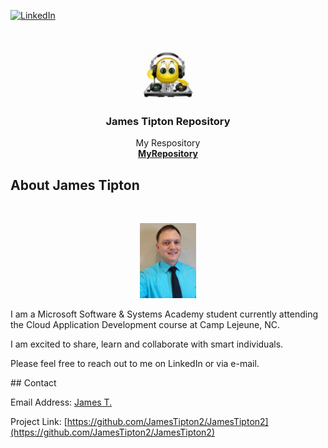 <!--
*** Thanks for checking out the Best-README-Template. If you have a suggestion
*** that would make this better, please fork the repo and create a pull request
*** or simply open an issue with the tag "enhancement".
*** Thanks again! Now go create something AMAZING! :D
***
***
***
*** To avoid retyping too much info. Do a search and replace for the following:
*** github_username, repo_name, twitter_handle, email, project_title, project_description
-->



<!-- PROJECT SHIELDS -->
<!--
*** I'm using markdown "reference style" links for readability.
*** Reference links are enclosed in brackets [ ] instead of parentheses ( ).
*** See the bottom of this document for the declaration of the reference variables
*** for contributors-url, forks-url, etc. This is an optional, concise syntax you may use.
*** https://www.markdownguide.org/basic-syntax/#reference-style-links
-->
[![LinkedIn][linkedin-shield]][linkedin-url]



<!-- PROJECT LOGO -->
<br />
<p align="center">
  <a href="https://github.com/JamesTipton2/JamesTipton2">
    <img src="Images/smiley.png" alt="Logo" width="80" height="80">
  </a>

  <h3 align="center">James Tipton Repository</h3>

  <p align="center">
    My Respository
    <br />
    <a href="https://github.com/JamesTipton2/JamesTipton2"><strong>MyRepository</strong></a>
</p>

<!-- ABOUT THE PROJECT -->
## About James Tipton

<!-- Headshot -->
<br />
<p align="center">
  <a href="https://github.com/JamesTipton2/JamesTipton2">
    <img src="Images/Headshot.png" alt="Logo" width="90" height="120">
  </a>
<meta>
<p>I am a Microsoft Software & Systems Academy student currently attending the Cloud Application Development course at Camp Lejeune, NC.<p/>
<p>I am excited to share, learn and collaborate with smart individuals.<p/>
<p>Please feel free to reach out to me on LinkedIn or via e-mail.<p/>
<meta/>
<!-- CONTACT -->
## Contact

<p>Email Address: <a href="james.m.tipton.2@outlook.com">James T.</a></p>

Project Link: [https://github.com/JamesTipton2/JamesTipton2](https://github.com/JamesTipton2/JamesTipton2)

<!-- MARKDOWN LINKS & IMAGES -->
<!-- https://www.markdownguide.org/basic-syntax/#reference-style-links -->
[linkedin-shield]: https://img.shields.io/badge/-LinkedIn-black.svg?style=for-the-badge&logo=linkedin&colorB=555
[linkedin-url]: https://linkedin.com/in/james-m-tipton/
